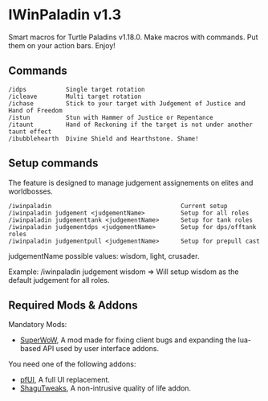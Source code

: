 # IWinPaladin v1.3

Smart macros for Turtle Paladins v1.18.0. Make macros with commands. Put them on your action bars. Enjoy!

## Commands

    /idps           Single target rotation
    /icleave        Multi target rotation
    /ichase         Stick to your target with Judgement of Justice and Hand of Freedom
    /istun          Stun with Hammer of Justice or Repentance
    /itaunt         Hand of Reckoning if the target is not under another taunt effect
    /ibubblehearth  Divine Shield and Hearthstone. Shame!

## Setup commands

The feature is designed to manage judgement assignements on elites and worldbosses.

    /iwinpaladin                                    Current setup
    /iwinpaladin judgement <judgementName>          Setup for all roles
    /iwinpaladin judgementtank <judgementName>      Setup for tank roles
    /iwinpaladin judgementdps <judgementName>       Setup for dps/offtank roles
    /iwinpaladin judgementpull <judgementName>      Setup for prepull cast

judgementName possible values: wisdom, light, crusader.

Example: /iwinpaladin judgement wisdom
=> Will setup wisdom as the default judgement for all roles.

## Required Mods & Addons

Mandatory Mods:
* [SuperWoW](https://github.com/balakethelock/SuperWoW/), A mod made for fixing client bugs and expanding the lua-based API used by user interface addons.

You need one of the following addons:
* [pfUI](https://shagu.org/pfUI/), A full UI replacement.
* [ShaguTweaks](https://shagu.org/ShaguTweaks/), A non-intrusive quality of life addon.
